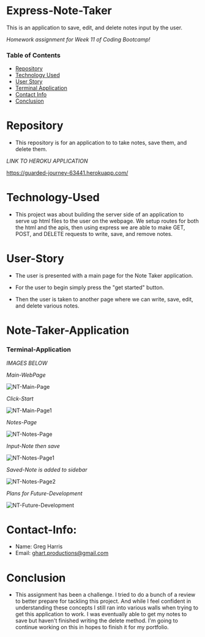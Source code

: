 # Express-Note-Taker
This is an application to save, edit, and delete notes input by the user.

*Homework assignment for Week 11 of Coding Bootcamp!*

### Table of Contents 

* [Repository](#Repository) 
* [Technology Used](#Technology-Used) 
* [User Story](#User-Story)
* [Terminal Application](#Terminal-Application)
* [Contact Info](#Contact-Info)
* [Conclusion](#Conclusion)

# Repository

- This repository is for an application to to take notes, save them, and delete them. 

*LINK TO HEROKU APPLICATION*

https://guarded-journey-63441.herokuapp.com/

# Technology-Used

- This project was about building the server side of an application to serve up html files to the user on the webpage. We setup routes for both the html and the apis, then using express we are able to make GET, POST, and DELETE requests to write, save, and remove notes. 

# User-Story

- The user is presented with a main page for the Note Taker application. 

- For the user to begin simply press the "get started" button.

- Then the user is taken to another page where we can write, save, edit, and delete various notes.


# Note-Taker-Application

### Terminal-Application

*IMAGES BELOW*

*Main-WebPage*

![NT-Main-Page](https://user-images.githubusercontent.com/73864182/110914440-3a1ec880-82cb-11eb-8165-3c8a2458bf23.png)

*Click-Start*

![NT-Main-Page1](https://user-images.githubusercontent.com/73864182/110914763-a699c780-82cb-11eb-8d4c-13bdceab9907.png)

*Notes-Page*

![NT-Notes-Page](https://user-images.githubusercontent.com/73864182/110914925-e19bfb00-82cb-11eb-8a92-b85906724894.png)

*Input-Note then save*

![NT-Notes-Page1](https://user-images.githubusercontent.com/73864182/111058354-ecc56700-8442-11eb-95dc-ac3ed5241f1e.png)

*Saved-Note is added to sidebar*

![NT-Notes-Page2](https://user-images.githubusercontent.com/73864182/111058353-ecc56700-8442-11eb-8c11-e745ac2aabdf.png)

*Plans for Future-Development*

![NT-Future-Development](https://user-images.githubusercontent.com/73864182/111058351-ec2cd080-8442-11eb-89b8-fc4bf788720f.png)


# Contact-Info:

- Name: Greg Harris
- Email: ghart.productions@gmail.com

# Conclusion

- This assignment has been a challenge. I tried to do a bunch of a review to better prepare for tackling this project. And while I feel confident in understanding these concepts I still ran into various walls when trying to get this application to work. I was eventually able to get my notes to save but haven't finished writing the delete method. I'm going to continue working on this in hopes to finish it for my portfolio. 
